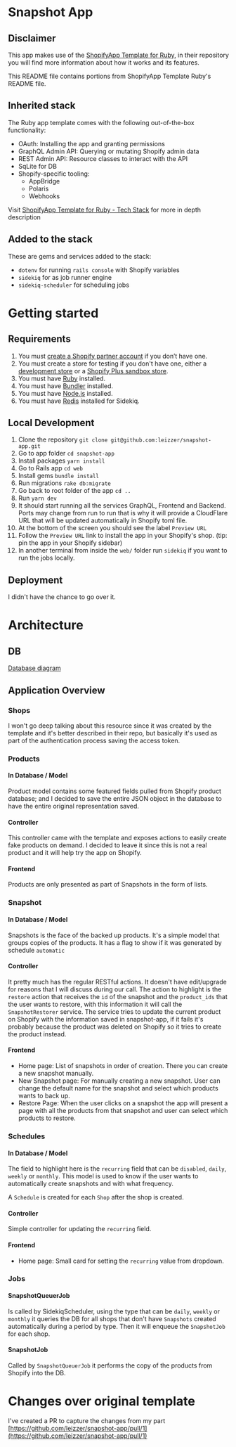 # Snapshot App

## Disclaimer
This app makes use of the [ShopifyApp Template for Ruby](https://github.com/Shopify/shopify-app-template-ruby), in their repository you will find more information about how it works and its features.

This README file contains portions from ShopifyApp Template Ruby's README file.

## Inherited stack

The Ruby app template comes with the following out-of-the-box functionality:

- OAuth: Installing the app and granting permissions
- GraphQL Admin API: Querying or mutating Shopify admin data
- REST Admin API: Resource classes to interact with the API
- SqLite for DB
- Shopify-specific tooling:
  - AppBridge
  - Polaris
  - Webhooks
 
Visit [ShopifyApp Template for Ruby - Tech Stack](https://github.com/Shopify/shopify-app-template-ruby?tab=readme-ov-file#tech-stack) for more in depth description

## Added to the stack

These are gems and services added to the stack:

- `dotenv` for running `rails console` with Shopify variables
- `sidekiq` for as job runner engine
- `sidekiq-scheduler` for scheduling jobs

# Getting started

## Requirements

1. You must [create a Shopify partner account](https://partners.shopify.com/signup) if you don’t have one.
1. You must create a store for testing if you don't have one, either a [development store](https://help.shopify.com/en/partners/dashboard/development-stores#create-a-development-store) or a [Shopify Plus sandbox store](https://help.shopify.com/en/partners/dashboard/managing-stores/plus-sandbox-store).
1. You must have [Ruby](https://www.ruby-lang.org/en/) installed.
1. You must have [Bundler](https://bundler.io/) installed.
1. You must have [Node.js](https://nodejs.org/) installed.
1. You must have [Redis](https://redis.io/) installed for Sidekiq.

## Local Development

1. Clone the repository `git clone git@github.com:leizzer/snapshot-app.git`
2. Go to app folder `cd snapshot-app`
3. Install packages `yarn install`
4. Go to Rails app `cd web`
5. Install gems `bundle install`
6. Run migrations `rake db:migrate`
7. Go back to root folder of the app `cd ..`
8. Run `yarn dev`
10. It should start running all the services GraphQL, Frontend and Backend. Ports may change from run to run that is why it will provide a CloudFlare URL that will be updated automatically in Shopify toml file.
11. At the bottom of the screen you should see the label `Preview URL`
12. Follow the `Preview URL` link to install the app in your Shopify's shop. (tip: pin the app in your Shopify sidebar)
13. In another terminal from inside the `web/` folder run `sidekiq` if you want to run the jobs locally.

## Deployment

I didn't have the chance to go over it.

# Architecture

## DB

[Database diagram](https://github.com/leizzer/snapshot-app/blob/main/web/erd.pdf)

## Application Overview

### Shops

I won't go deep talking about this resource since it was created by the template and it's better described in their repo, but basically it's used as part of the authentication process saving the access token.

### Products

#### In Database / Model

Product model contains some featured fields pulled from Shopify product database; and I decided to save the entire JSON object in the database to have the entire original representation saved.

#### Controller

This controller came with the template and exposes actions to easily create fake products on demand. I decided to leave it since this is not a real product and it will help try the app on Shopify.

#### Frontend

Products are only presented as part of Snapshots in the form of lists.

### Snapshot

#### In Database / Model

Snapshots is the face of the backed up products. It's a simple model that groups copies of the products. It has a flag to show if it was generated by schedule `automatic` 

#### Controller

It pretty much has the regular RESTful actions. It doesn't have edit/upgrade for reasons that I will discuss during our call.
The action to highlight is the `restore` action that receives the `id` of the snapshot and the `product_ids` that the user wants to restore, with this information it will call the `SnapshotRestorer` service. The service tries to update the current product on Shopify with the information saved in snapshot-app, if it fails it's probably because the product was deleted on Shopify so it tries to create the product instead.

#### Frontend

- Home page: List of snapshots in order of creation. There you can create a new snapshot manually.
- New Snapshot page: For manually creating a new snapshot. User can change the default name for the snapshot and select which products wants to back up.
- Restore Page: When the user clicks on a snapshot the app will present a page with all the products from that snapshot and user can select which products to restore.

### Schedules

#### In Database / Model

The field to highlight here is the `recurring` field that can be `disabled`, `daily`, `weekly` or `monthly`. This model is used to know if the user wants to automatically create snapshots and with what frequency.

A `Schedule` is created for each `Shop` after the shop is created.

#### Controller

Simple controller for updating the `recurring` field.

#### Frontend

- Home page: Small card for setting the `recurring` value from dropdown.

### Jobs

#### SnapshotQueuerJob

Is called by SidekiqScheduler, using the type that can be `daily`, `weekly` or `monthly` it queries the DB for all shops that don't have `Snapshots` created automatically during a period by type. Then it will enqueue the `SnapshotJob` for each shop.

#### SnapshotJob

Called by `SnapshotQueuerJob` it performs the copy of the products from Shopify into the DB.


# Changes over original template

I've created a PR to capture the changes from my part [https://github.com/leizzer/snapshot-app/pull/1](https://github.com/leizzer/snapshot-app/pull/1)
